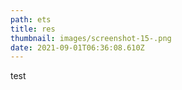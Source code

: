 ```yaml
---
path: ets
title: res
thumbnail: images/screenshot-15-.png
date: 2021-09-01T06:36:08.610Z
---
```

test